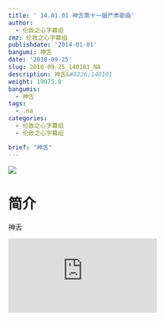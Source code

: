 ```yaml
---
title: ' 14.01.01 神舌第十一届严肃歌曲'
author:
  - 伦敦之心字幕组
zmz: 伦敦之心字幕组
publishdate: '2014-01-01'
bangumi: 神舌
date: '2018-09-25'
slug: 2018-09-25_140101_NA
description: 神舌&#8226;140101
weight: 19075.0
bangumis:
  - 神舌
tags:
  - .na
categories:
  - 伦敦之心字幕组
  - 伦敦之心字幕组

brief: "神舌"
---
```

![](https://i.imgur.com/ulc7nb8.jpg)
# 简介  
神舌  
<div class ="resp-container">
<iframe class="testiframe" src="https://www.fantasy.tv/videoAd/videoAd.html?id=2109035&channelId=559535&code=2b1e8d8a33af15815702e9eb6641ae1a" frameborder=0 allowfullscreen="true" ></iframe>
</div>

